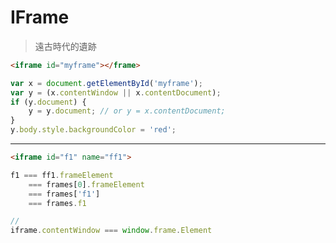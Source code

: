# IFrame

> 遠古時代的遺跡

```html
<iframe id="myframe"></frame>
```

```js
var x = document.getElementById('myframe');
var y = (x.contentWindow || x.contentDocument);
if (y.document) {
    y = y.document; // or y = x.contentDocument;
}
y.body.style.backgroundColor = 'red';
```


-------------------------------------


```html
<iframe id="f1" name="ff1">
```

```js
f1 === ff1.frameElement
    === frames[0].frameElement
    === frames['f1']
    === frames.f1

//
iframe.contentWindow === window.frame.Element
```